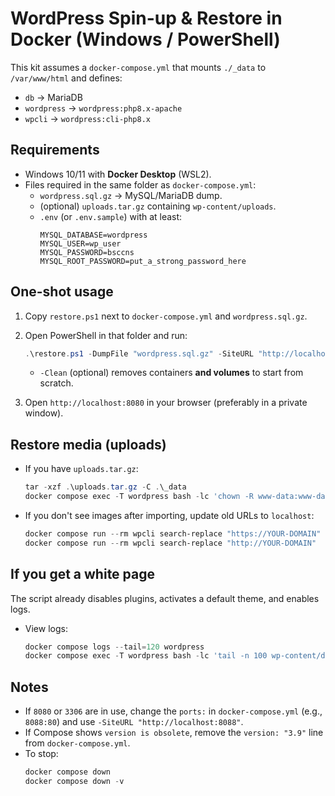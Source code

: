 # WordPress Spin-up & Restore in Docker (Windows / PowerShell)

This kit assumes a `docker-compose.yml` that mounts `./_data` to `/var/www/html` and defines:
- `db` → MariaDB
- `wordpress` → `wordpress:php8.x-apache`
- `wpcli` → `wordpress:cli-php8.x`

## Requirements
- Windows 10/11 with **Docker Desktop** (WSL2).
- Files required in the same folder as `docker-compose.yml`:
  - `wordpress.sql.gz` → MySQL/MariaDB dump.
  - (optional) `uploads.tar.gz` containing `wp-content/uploads`.
  - `.env` (or `.env.sample`) with at least:
    ```
    MYSQL_DATABASE=wordpress
    MYSQL_USER=wp_user
    MYSQL_PASSWORD=bsccns
    MYSQL_ROOT_PASSWORD=put_a_strong_password_here
    ```

## One-shot usage
1. Copy `restore.ps1` next to `docker-compose.yml` and `wordpress.sql.gz`.
2. Open PowerShell in that folder and run:
   ```powershell
   .\restore.ps1 -DumpFile "wordpress.sql.gz" -SiteURL "http://localhost:8080" -Clean
   ```
   - `-Clean` (optional) removes containers **and volumes** to start from scratch.

3. Open `http://localhost:8080` in your browser (preferably in a private window).

## Restore media (uploads)
- If you have `uploads.tar.gz`:
  ```powershell
  tar -xzf .\uploads.tar.gz -C .\_data
  docker compose exec -T wordpress bash -lc 'chown -R www-data:www-data wp-content/uploads && find wp-content/uploads -type d -exec chmod 755 {} \; && find wp-content/uploads -type f -exec chmod 644 {} \;'
  ```
- If you don't see images after importing, update old URLs to `localhost`:
  ```powershell
  docker compose run --rm wpcli search-replace "https://YOUR-DOMAIN" "http://localhost:8080" --all-tables --precise --allow-root
  docker compose run --rm wpcli search-replace "http://YOUR-DOMAIN"  "http://localhost:8080" --all-tables --precise --allow-root
  ```

## If you get a white page
The script already disables plugins, activates a default theme, and enables logs.
- View logs:
  ```powershell
  docker compose logs --tail=120 wordpress
  docker compose exec -T wordpress bash -lc 'tail -n 100 wp-content/debug.log || echo "no debug.log"'
  ```

## Notes
- If `8080` or `3306` are in use, change the `ports:` in `docker-compose.yml` (e.g., `8088:80`) and use `-SiteURL "http://localhost:8088"`.
- If Compose shows `version is obsolete`, remove the `version: "3.9"` line from `docker-compose.yml`.
- To stop:
  ```powershell
  docker compose down
  docker compose down -v
  ```
